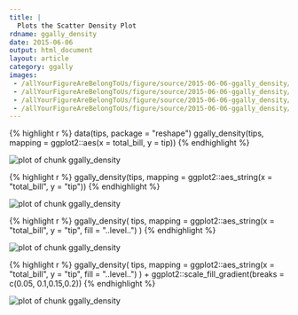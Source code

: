 ```yaml
---
title: |
  Plots the Scatter Density Plot
rdname: ggally_density
date: 2015-06-06
output: html_document
layout: article
category: ggally
images:
 - /allYourFigureAreBelongToUs/figure/source/2015-06-06-ggally_density/ggally_density-1.png
 - /allYourFigureAreBelongToUs/figure/source/2015-06-06-ggally_density/ggally_density-2.png
 - /allYourFigureAreBelongToUs/figure/source/2015-06-06-ggally_density/ggally_density-3.png
 - /allYourFigureAreBelongToUs/figure/source/2015-06-06-ggally_density/ggally_density-4.png
---
```





{% highlight r %}
data(tips, package = "reshape")
 ggally_density(tips, mapping = ggplot2::aes(x = total_bill, y = tip))
{% endhighlight %}

![plot of chunk ggally_density](/allYourFigureAreBelongToUs/figure/source/2015-06-06-ggally_density/ggally_density-1.png) 

{% highlight r %}
 ggally_density(tips, mapping = ggplot2::aes_string(x = "total_bill", y = "tip"))
{% endhighlight %}

![plot of chunk ggally_density](/allYourFigureAreBelongToUs/figure/source/2015-06-06-ggally_density/ggally_density-2.png) 

{% highlight r %}
 ggally_density(
   tips,
   mapping = ggplot2::aes_string(x = "total_bill", y = "tip", fill = "..level..")
 )
{% endhighlight %}

![plot of chunk ggally_density](/allYourFigureAreBelongToUs/figure/source/2015-06-06-ggally_density/ggally_density-3.png) 

{% highlight r %}
 ggally_density(
   tips,
   mapping = ggplot2::aes_string(x = "total_bill", y = "tip", fill = "..level..")
 ) + ggplot2::scale_fill_gradient(breaks = c(0.05, 0.1,0.15,0.2))
{% endhighlight %}

![plot of chunk ggally_density](/allYourFigureAreBelongToUs/figure/source/2015-06-06-ggally_density/ggally_density-4.png) 